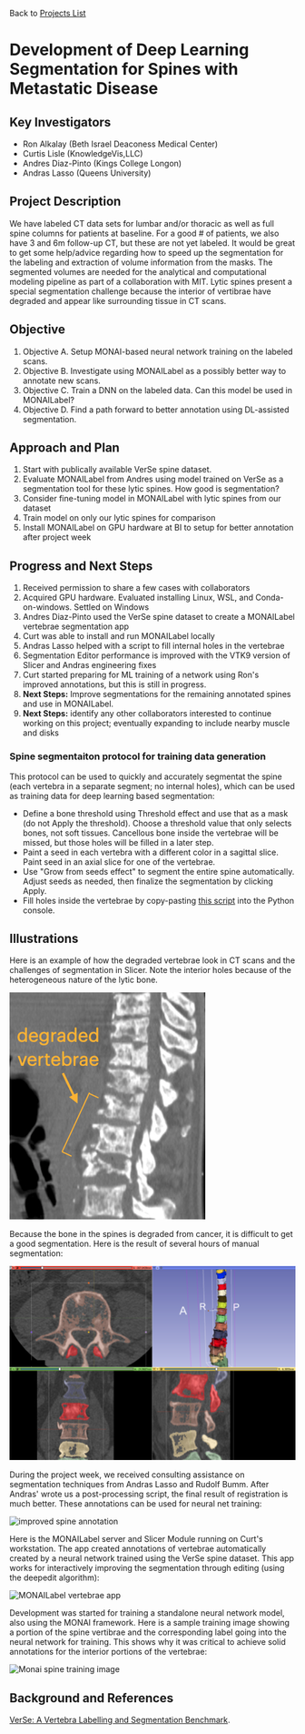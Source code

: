 Back to [Projects List](../../README.md#ProjectsList)

# Development of Deep Learning Segmentation for Spines with Metastatic Disease 

## Key Investigators

- Ron Alkalay (Beth Israel Deaconess Medical Center)
- Curtis Lisle  (KnowledgeVis,LLC)
- Andres Diaz-Pinto (Kings College Longon) 
- Andras Lasso (Queens University)

## Project Description

We have labeled CT data sets for lumbar and/or thoracic as well as full spine columns for 
patients at baseline. For a good # of patients, we also have 3 and 6m follow-up CT, but these are 
not yet labeled.  It would be great to get some help/advice regarding how to 
speed up the segmentation for the labeling and extraction of volume information from the masks.
The segmented volumes are needed for the analytical and computational modeling pipeline 
as part of a collaboration with MIT. Lytic spines present a special segmentation challenge because the interior of
vertibrae have degraded and appear like surrounding tissue in CT scans.

## Objective

<!-- Describe here WHAT you would like to achieve (what you will have as end result). -->

1. Objective A. Setup MONAI-based neural network training on the labeled scans. 
1. Objective B. Investigate using MONAILabel as a possibly better way to annotate new scans. 
1. Objective C. Train a DNN on the labeled data.  Can this model be used in MONAILabel? 
1. Objective D. Find a path forward to better annotation using DL-assisted segmentation.

## Approach and Plan

<!-- Describe here HOW you would like to achieve the objectives stated above. -->

1. Start with publically available VerSe spine dataset.
1. Evaluate MONAILabel from Andres using model trained on VerSe as a segmentation tool for these lytic spines.  How good is segmentation? 
1. Consider fine-tuning model in MONAILabel with lytic spines from our dataset
1. Train model on only our lytic spines for comparison
1. Install MONAILabel on GPU hardware at BI to setup for better annotation after project week

## Progress and Next Steps

<!-- Update this section as you make progress, describing of what you have ACTUALLY DONE. If there are specific steps that you could not complete then you can describe them here, too. -->

1. Received permission to share a few cases with collaborators
1. Acquired GPU hardware.  Evaluated installing Linux, WSL, and Conda-on-windows. Settled on Windows
2. Andres Diaz-Pinto used the VerSe spine dataset to create a MONAILabel vertebrae segmentation app
3. Curt was able to install and run MONAILabel locally 
4. Andras Lasso helped with a script to fill internal holes in the vertebrae
5. Segmentation Editor performance is improved with the VTK9 version of Slicer and Andras engineering fixes
6. Curt started preparing for ML training of a network using Ron's improved annotations, but this is still in progress.
7. **Next Steps:** Improve segmentations for the remaining annotated spines and use in MONAILabel.
8. **Next Steps:** identify any other collaborators interested to continue working on this project; eventually expanding to include nearby muscle and disks

### Spine segmentaiton protocol for training data generation

This protocol can be used to quickly and accurately segmentat the spine (each vertebra in a separate segment; no internal holes), which can be used as training data for deep learning based segmentation:
- Define a bone threshold using Threshold effect and use that as a mask (do not Apply the threshold). Choose a threshold value that only selects bones, not soft tissues. Cancellous bone inside the vertebrae will be missed, but those holes will be filled in a later step.
- Paint a seed in each vertebra with a different color in a sagittal slice. Paint seed in an axial slice for one of the vertebrae.
- Use "Grow from seeds effect" to segment the entire spine automatically. Adjust seeds as needed, then finalize the segmentation by clicking Apply.
- Fill holes inside the vertebrae by copy-pasting [this script](https://gist.github.com/lassoan/0f45db8bae792ea19ccad36ceefbf52d) into the Python console.

## Illustrations

<!-- Add pictures and links to videos that demonstrate what has been accomplished.
![Description of picture](Example2.jpg)
![Some more images](Example2.jpg)
-->
Here is an example of how the degraded vertebrae look in CT scans and the challenges of segmentation in Slicer. 
Note the interior holes because of the heterogeneous nature of the lytic bone.

![Sample lytic vertebrae](lytic-vertebrae-example.png)

Because the bone in the spines is degraded from cancer, it is difficult to get a good segmentation.  Here is the result of several hours of manual segmentation:

![Segmentation in Slicer](lytic-vertebrae-in-slicer.png)

During the project week, we received consulting assistance on segmentation techniques from Andras Lasso and Rudolf Bumm.  After Andras' wrote us a post-processing script, the final result of registration is much better.  These annotations can be used for neural net training:

![improved spine annotation](https://data.kitware.com/api/v1/item/60de5f0c2fa25629b9c6ee0c/download?contentDisposition=inline)

Here is the MONAILabel server and Slicer Module running on Curt's workstation.  The app created annotations of vertebrae automatically created by a neural network trained using the VerSe spine dataset.  This app works for interactively improving the segmentation through editing (using the deepedit algorithm):

![MONAILabel vertebrae app](https://data.kitware.com/api/v1/item/60de5f0d2fa25629b9c6ee14/download?contentDisposition=inline)

Development was started for training a standalone neural network model, also using the MONAI framework.  Here is a sample training image showing a portion of the spine vertibrae and the corresponding label going into the neural network for training.  This shows why it was critical to achieve solid annotations for the interior portions of the vertebrae:

![Monai spine training image](https://data.kitware.com/api/v1/item/60de5f0d2fa25629b9c6ee1c/download?contentDisposition=inline)

## Background and References

<!-- If you developed any software, include link to the source code repository. If possible, also add links to sample data, and to any relevant publications. -->

[VerSe: A Vertebra Labelling and Segmentation Benchmark](https://www.researchgate.net/publication/338853005_VerSe_A_Vertebrae_Labelling_and_Segmentation_Benchmark).

